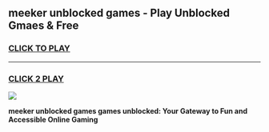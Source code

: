 
## meeker unblocked games - Play Unblocked Gmaes & Free
<h3>
<a href="https://premium.freeplayer.one?title=meeker_unblocked_games&ref=19F">CLICK TO PLAY</a></h3>
<hr>

<h3>
<a href="https://premium.freeplayer.one?title=meeker_unblocked_games&ref=19F">CLICK 2 PLAY</a>
  
</h3>

<a href="https://premium.freeplayer.one?title=meeker_unblocked_games&ref=19F/"><img src="https://clearcache.store/games.png"></a>


**meeker unblocked games games unblocked: Your Gateway to Fun and Accessible Online Gaming**
